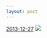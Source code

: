```yaml
---
layout: post
---
```


<p>
  <time><a href="/254">2013-12-27</a></time>
  <a href="/254"><img src="{{ site.assets_url }}/254-640.jpg" srcset="{{ site.assets_url }}/254-1280.jpg 1280w, {{ site.assets_url }}/254-960.jpg 960w, {{ site.assets_url }}/254-640.jpg 640w, {{ site.assets_url }}/254-320.jpg 320w" sizes="(min-width: 700px) 50vw, calc(100vw - 2rem)" /></a>
</p>
